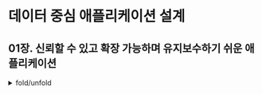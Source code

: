 # 데이터 중심 애플리케이션 설계

## 01장. 신뢰할 수 있고 확장 가능하며 유지보수하기 쉬운 애플리케이션

<details>
<summary>fold/unfold</summary>

<img src="https://miro.medium.com/max/875/1*HdNA-aIwWx_5pI0ODo8nZA.png" width="40%" height="40%">

- 오늘날 많은 애플리케이션은 계산 중심(computer-intensive)과는 다르게 데이터 중심(data-intensive)적이다. 이러한 애플리케이션의 경우, CPU 성능은 애플리케이션을 제한하는 요소가 아니며, 더 큰 문제는 보통 데이터의 양, 데이터의 복잡도, 데이터의 변화 속도다.
- 일반적으로 데이터 중심 애플리케이션은 공통으로 필요로 하는 기능을 제공하는 표준 구성 요소(standard building block)로 만든다. 
  - 구동 애플리케이션이나 다른 애플리케이션에서 나중에 다시 데이터를 찾을 수 있게 데이터를 저장(데이터베이스)
  - 읽기 속도 향상을 위해 값비싼 수행 결과를 기억(캐시)
  - 사용자가 키워드로 데이터를 검색하거나 다양한 방법으로 필터링할 수 있게 제공(검색 색인(search index))
  - 비동기 처리를 위해 다른 프로세스로 메세지 보내기(스트림 처리(stream processing))
  - 주기적으로 대량의 누적된 데이터를 분석(일괄 처리(batch processing))

<br>

이 책에서는 대부분의 소프트웨어 시스템에서 중요하게 여기는 세 가지 관심사에 중점을 둔다.
- 신뢰성Reliability : 하드웨어나 소프트웨어 결함, 심지어 인적 오류(human error) 같은 역경에 직면하더라도 시스템은 지속적으로 올바르게 동작(원하는 성능 수준에서 정확한 기능을 수행)해야 한다.
- 확장성Scalability : 시스템의 데이터 양, 트래픽 양, 복잡도가 증가하면서 이를 처리할 수 이쓴 적절한 방법이 있어야 한다.
- 유지보수성Maintainability : 시간이 지남에 따라 여러 다양한 사람들이 시스템 상에서 작업(현재 작업을 유지보수하고 새로운 사용 사례를 시스템에 적용하는 엔지니어링과 운영)할 것이기 때문에 모든 사용자가 시스템 상에서 생산적으로 작업할 수 있게 해야 한다.

<br>

### 신뢰성
- 소프트웨어의 경우 일반적인 기대치는 다음과 같다.
  - 애플리케이션은 사용자가 기대한 기능을 수행한다.
  - 시스템은 사용자가 범한 실수나 예상치 못한 소프트웨어 사용법을 허용할 수 있다.
  - 시스템 성능은 예상된 부하와 데이터 양에서 필수적인 사용 사례를 충분히 만족한다.
  - 시스템은 허가되지 않은 접근과 오남용을 방지한다.

<br>

- 잘못될 수 있는 일을 결함(fault)라 부른다. 그리고 결함을 예측하도 대처할 수 있는 시스템을 내결함성(fault-tolerant) 또는 탄력성(resilient)을 지녔다고 말한다.
- 결함은 장애(failure)와 동일하지 않다. 일반적으로 결함은 사양에서 벗어난 시스템의 한 구성 요소로 정의되지만, 장애는 사용자에게 필요한 서비스를 제공하지 못하고 시스템 전체가 멈춘 경우다.
  - 하드웨어 결함
  - 소프트웨어 오류
  - 인적 오류

### 확장성
- 시스템이 현재 안정적으로 동작한다고 해서 미래에도 안정적으로 동작한다는 보장은 없다. 성능 저하를 유발하는 흔한 이유 중 하나는 부하 증가다. 어쩌면 시스템의 동시 사용자 수가 1만 명에서 10만 명 또는 100만 명에서, 1,000만 명으로 증가했을 수도 있다. 시스템은 전에 처리했던 양보다 더 많은 데이터를 처리하고 있을지도 모른다.
- 확장성은 증가한 부하에 대처하는 시스템 능력을 설명하는 데 사용하는 용어지만 시스템에 부여하는 일차원적인 표식이 아님을 주의하자. "X는 확장 가능하다" 또는 "Y는 확장성이 없다" 같은 말은 의미가 없다. 오히려 확장성을 논한다는 것은 "시스템이 특정 방식으로 커지면 이에 대처하기 위한 선택은 무엇인가?"와 "추가 부하를 다루기 위해 계산 자원을 어떻게 투입할까?" 같은 질문을 고려한다는 의미다.

<br>

부하 기술하기
- 시스템의 현재 부하를 간결하게 기술할 수 있어야 한다. 그래야 부하 성장 질문(부하가 두 배로 되면 어떻게 될까?)을 논의할 수 있다. 부하는 부하 매개변수(load parameter)라 부르는 몇 개의 숫자로 나타낼 수 있다. 가장 적합한 부하 매개변수 선택은 시스템 설계에 따라 달라진다. 부하 매개변수로 웹 서버의 초당 요청 수, 데이터베이스의 읽기 대 쓰기 비율, 대화방의 동시 활성 사용자(active user), 캐시 적중률 등이 될 수 있다. 평균적인 경우가 중요할 수도 있고 소수의 극단적인 경우가 병목 현상의 원인일 수도 있다.
- ex) 트위터

<br>

성능 기술하기
- 일단 시스템 부하를 기술하면 부하가 증가할 때 어떤 일이 일어나는지 조사할 수 있다. 다음 두 가지 방법으로 살펴볼 수 있다.
  - 부하 매개변수를 증가시키고 시스템 자원(CPU, 메모리, 네트워크 대역폭 등)은 변경하지 않고 유지하면 시스템 성능은 어떻게 영향을 받을까?
  - 부하 매개변수를 증가시켰을 대 성능이 변하지 않고 유지되길 원한다면 자원을 얼마나 많이 늘려야 할까?

<br>

- 하둡(Hadoop)과 같은 일괄 처리 시스테은 보통 처리량(throughput)(초당 처리할 수 있는 레코드 수나 일정 크기의 데이터 집합으로 작업을 수행할 때 걸리는 전체 시간)에 관심을 가진다. 온라인 시스템에서 더 중요한 사항은 서비스 응답 시간(response time), 즉 클라이언트가 요청을 보내고 응답을 받는 사이의 시간이다.
- 지연 시간(latency)과 응답 시간(response time) : 지연 시간과 응답 시간을 종종 같은 뜻으로 사용하지만 동일하지는 않다. 응답 시간은 클라이언트 관점에서 본 시간으로, 요청을 처리하는 실제 시간(서비스 시간) 외에도 네트워크 지연과 큐 지연도 포함한다. 지연 시간은 요청이 처리되길 기다리는 시간으로, 서비스를 기다리며 휴지(latent) 상태인 시간을 말한다.

<br>

실전 백분위
- 상위 백분위는 단일 최종 사용자 요청의 일부로서 여러 번 호출되는 백엔드 서비스에서 특히 중요하다. 병렬로 호출해도 최종 사용자 요청은 여전히 병렬 호출 중 가장 느린 호출이 완료되길 기다려야 한다. 작은 비율의 백엔드 호출만 느려도 최종 사용자 요청이 여러 번 백엔드를 호출하면 느린 호출이 발생할 가능성이 증가한다. 그래서 최종 사용자 요청 중 많은 비율의 응답 시간이 결국 느려진다. 이 효과를 꼬리 지연 증폭(tail latency amplification) 이라 한다.
- 서비스의 모니터링 대시보드에 응답 시간 백분위를 추가하려면 지속적으로 백분위를 효율적으로 계산할 필요가 있다. 예를 들어, 지난 10분간 요청의 응답 시간을 롤링 윈도(rolling window)로 유지하고 싶다면 1분마다 구간 내 중앙값과 다양한 백분위를 계산해 각 지표를 그래프에 그리면 된다.
- 단순한 구현으로 시간 구간 내 모든 요청의 응답 시간 목록을 유지하고 1분마다 목록을 정렬하는 방법이 있다. 이 구현이 너무 비효율적이라면 상황에 따라 포워드 디케이(forward decay), T 다이제스트(t-digest), Hdr히스토그램(HdrHistogram) 같은 CPU와 메모리 비용을 최소로 하면서 좋은 백분위 근사치를 계산할 수 있는 알고리즘이 있다. 백분위 평균(예를 들어, 시간 해상도를 줄이거나 여러 장비의 데이터를 결합하기)은 수학적으로 의미가 없으니 주의하자. 응답 시간 데이털르 집계하는 올바른 방법은 히스토그램을 추가하는 것이다.


<br>

부하 대응 접근 방식
- 사람들은 확장성과 관련해 용량 확장(scaling up)(수직 확장(vertical scaling), 좀 더 강력한 장비로 이동)과 규모 확장(scaling out)(수평 확장(horizontal scaling), 다수의 낮은 사양 장비에 부하를 분산)으로 구분해서 말하곤한다. 다수의 장비에 부하를 분산하는 아키텍처를 비공유(shared-nothing) 아키텍처라 부른다.
- 대개 대규모로 동작하는 시스템의 아키텍처는 해당 시스템을 사용하는 애플리케이션에 특화돼 있다. 범용적이고 모든 상황에 맞는(one-size-fits-all) 확장 아키텍처(비공식적으로 마법의 확장 소스(magic scaling source)라 부른다)는 없다. 아키텍처를 결정하는 요소는 읽기의 양, 쓰기의 양, 저장할 데이터의 양, 데이터의 복잡도, 응답 시간 요구사항, 접근 패턴 등이 있다. 혹은 (대개) 이 요소 중 일부 조합에 더 많은 문제가 추가된 경우도 있다.
- 예를 들어 각 크기가 1KB 인 chekd 100,000 건의 요청을 처리하도록 설계한 시스템과 각 크기가 2GB인 분당 3건의 요청을 처리하기 위해 설계한 시스템은 서로 같은 데이터 처리량이라 해도 매우 다르다.

<br>

유지보수성
- 소프트웨어 비용의 대부분은 초기 개발이 아니라 지속해서 이어지는 유지보수에 들어간다는 사실은 잘 알려져 있다.
- 이런 유지보수에는 버그 수정, 시스템 운영 유지, 장애 조사, 새로운 플랫폼 적응, 새 사용 사례를 위한 변경, 기술 채무(technical debt) 상환, 새로운 기능 추가 등이 있다.

<br>

- 레거시 시스템 유지보수를 피하기 위한 소프트웨어 설계 원칙은 다음 세 가지가 있다.
  - 운용성(operability) : 운영팀이 시스템을 원활하게 운영할 수 있게 쉽게 만들어라.
  - 단순성(simplicity) : 시스템에서 복잡도를 최대한 제거해 새로운 엔지니어가 시스템을 이해하기 쉽게 만들어라(사용자 인터페이스의 단순성과는 다르다는 점에 유의하라)
  - 발전성(evolvability) : 엔지니어가 이후에 시스템을 쉽게 변경할 수 있게 하라. 그래야 요구사항 변경 같은 예기치 않은 사용 사례를 적용하기가 쉽다. 이 속성은 유연성(extensibility), 수정 가능성(modifiability), 적응성(plasticity)으로 알려져 있다.

<br>

운용성 : 운영의 편리함 만들기
- 시스템이 지속해서 원활하게 작동하려면 운영팀이 필수다. 좋은 운영팀은 일반적으로 다음과 같은 작업 등을 책임진다.
  - 시스템 상태를 모니터링하고 상태가 좋지 않다면 빠르게 서비스를 복원
  - 시스템 장애, 성능 저하 등의 문제의 원인을 추적
  - 보안 패치를 포함해 소프트웨어와 플랫폼을 최신 상태로 유지
  - 다른 시스템이 서로 어떻게 영향을 주는지 확인해 문제가 생길 수 있는 변경 사항을 손상을 입히기 전에 차단
  - 미래에 발생 가능한 문제를 예측해 문제가 발생하기 전에 해결(예를 들어 용량 계획)
  - 배포, 설정 관리 등을 위한 모범 사례와 도구를 마련
  - 애플리케이션을 특정 플랫폼에서 다른 플랫폼으로 이동하는 등 복잡한 유지보수 태스클르 수행
  - 설정 변경으로 생기는 시스템 보안 유지보수
  - 예측 가능한 운영과 안정적인 서비스 환경을 유지하기 위한 절차 정의
  - 개인 인사 이동에도 시스템에 대한 조직의 지식을 보존함
- 좋은 운영성이란 동일하게 반복된느 태스크를 쉽게 수행하게끔 만들어 운영팀이 고부가가치 활동에 노력을 집중한다는 의미다. 데이터 시스템은 동일 반복 태스크를 쉽게 하기 위해 아래 항목 등을 포함해 다양한 일을 할 수 있다.
  - 좋은 모니터링으로 런타임(runtime) 동작과 시스템의 내부에 대한 가시성 제공
  - 표준 도구를 이요해 자동화와 통합을 위한 우수한 자원을 제공
  - 개별 장비 의존성을 회피, 유지보수를 위해 장비를 내리더라도 시스템 전체에 영향을 주지 않고, 계속해서 운영 가능해야 함
  - 좋은 문서와 이해하기 쉬운 운영 모델(예를 들어 "X를 하면 Y가 발생한다") 제공
  - 만족할 만한 기본 동작을 제공하고, 필요할 때 기본값을 다시 정의할 수 있는 자유를 관리자에게 부여
  - 적절하게 자기 회복(self-healing)이 가능할 뿐 아니라 필요에 따라 관리자가 시스템 상태를 수동으로 제어할 수 있게 함
  - 예측 가능하게 동작하고 예기치 않은 상황을 최소화함

</details>
